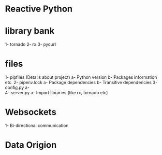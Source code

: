# Reactive Python

# library bank
1-  tornado
2-  rx
3-  pycurl


# files
  1-  pipfiles (Details about project)
    a-  Python version
    b-  Packages information etc.
  2-  pipenv.lock
    a-  Package dependencies
    b-  Transitive dependencies
  3-  config.py
    a-  
  4-  server.py
    a-  Import libraries (like rx, tornado etc)
    

# Websockets
  1-  Bi-directional communication
  
 # Data Origion

